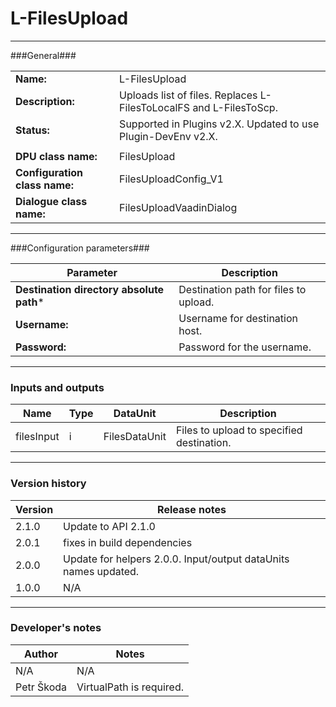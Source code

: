 # L-FilesUpload #
----------

###General###

|                              |                                                                             |
|------------------------------|-----------------------------------------------------------------------------|
|**Name:**                     |L-FilesUpload                                                                |
|**Description:**              |Uploads list of files. Replaces L-FilesToLocalFS and L-FilesToScp.           |
|**Status:**                   |Supported in Plugins v2.X. Updated to use Plugin-DevEnv v2.X.       |
|                              |                                                                             |
|**DPU class name:**           |FilesUpload                                                                  | 
|**Configuration class name:** |FilesUploadConfig_V1                                                         |
|**Dialogue class name:**      |FilesUploadVaadinDialog                                                      |

***

###Configuration parameters###

|Parameter                                       |Description                                                              |
|------------------------------------------------|-------------------------------------------------------------------------|
|**Destination directory absolute path***        |Destination path for files to upload.                                    |
|**Username:**                                   |Username for destination host.                                           |
|**Password:**                                   |Password for the username.                                               |

***

### Inputs and outputs ###

|Name         |Type           |DataUnit      |Description                               |
|-------------|---------------|--------------|------------------------------------------|
|filesInput   |i              |FilesDataUnit |Files to upload to specified destination. |

***

### Version history ###

|Version          |Release notes                |
|-----------------|-----------------------------|
|2.1.0            | Update to API 2.1.0         |
|2.0.1            | fixes in build dependencies |
|2.0.0            | Update for helpers 2.0.0. Input/output dataUnits names updated. |
|1.0.0            | N/A                         |

***

### Developer's notes ###

|Author           |Notes                           |
|-----------------|--------------------------------|
|N/A              |N/A                             | 
|Petr Škoda       |VirtualPath is required.        |
